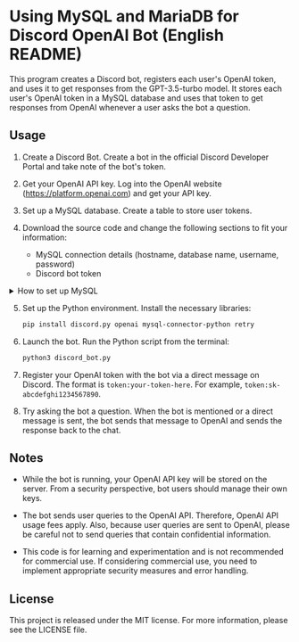 # Using MySQL and MariaDB for Discord OpenAI Bot (English README)

This program creates a Discord bot, registers each user's OpenAI token, and uses it to get responses from the GPT-3.5-turbo model. It stores each user's OpenAI token in a MySQL database and uses that token to get responses from OpenAI whenever a user asks the bot a question.

## Usage

1. Create a Discord Bot. Create a bot in the official Discord Developer Portal and take note of the bot's token.

2. Get your OpenAI API key. Log into the OpenAI website (https://platform.openai.com) and get your API key.

3. Set up a MySQL database. Create a table to store user tokens.

4. Download the source code and change the following sections to fit your information:

    - MySQL connection details (hostname, database name, username, password)
    - Discord bot token

<details>
  <summary>How to set up MySQL</summary>
First, use the following command to log in to MySQL as the root user.

```bash
sudo mysql -u root -p
```

Next, create a new database.

```mysql
CREATE DATABASE discord;
```

Create a new user. In the following example, the new user's name is 'discorduser', and the password is 'password'.

```mysql
CREATE USER 'discorduser'@'localhost' IDENTIFIED BY 'password';
```

Grant all privileges on the created database to the new user.

```mysql
GRANT ALL PRIVILEGES ON discord.* TO 'discorduser'@'localhost';
```

Flush privileges to make changes effective.

```mysql
FLUSH PRIVILEGES;
```

Exit the session.

```mysql
exit;
```

With these steps, you can create a new database and grant access rights to that database to a new user. You will use this user to access the database from a Python script later.

Then, execute the previously provided table creation command with the newly created user:

```mysql
CREATE TABLE tokens (
    user_id BIGINT NOT NULL,
    token VARCHAR(64) NOT NULL,
    PRIMARY KEY (user_id)
);
```

That completes the creation of the database, user, and table.
</details>

5. Set up the Python environment. Install the necessary libraries:

    ```bash
    pip install discord.py openai mysql-connector-python retry
    ```

6. Launch the bot. Run the Python script from the terminal:

    ```bash
    python3 discord_bot.py
    ```

7. Register your OpenAI token with the bot via a direct message on Discord. The format is `token:your-token-here`. For example, `token:sk-abcdefghi1234567890`.

8. Try asking the bot a question. When the bot is mentioned or a direct message is sent, the bot sends that message to OpenAI and sends the response back to the chat.

## Notes

- While the bot is running, your OpenAI API key will be stored on the server. From a security perspective, bot users should manage their own keys.

- The bot sends user queries to the OpenAI API. Therefore, OpenAI API usage fees apply. Also, because user queries are sent to OpenAI, please be careful not to send queries that contain confidential information.

- This code is for learning and experimentation and is not recommended for commercial use. If considering commercial use, you need to implement appropriate security measures and error handling.

## License

This project is released under the MIT license. For more information, please see the LICENSE file.
